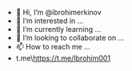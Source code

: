 - 👋 Hi, I’m @ibrohimerkinov
- 👀 I’m interested in ...
- 🌱 I’m currently learning ...
- 💞️ I’m looking to collaborate on ...
- 📫 How to reach me ...
- t.me\https://t.me/Ibrohim001


<!---
ibrohimerkinov/ibrohimerkinov is a ✨ special ✨ repository because its `README.md` (this file) appears on your GitHub profile.
You can click the Preview link to take a look at your changes.
--->
